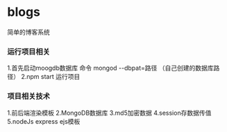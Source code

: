 # blogs
简单的博客系统

### 运行项目相关

1.首先启动moogdb数据库  命令  mongod --dbpat=路径            （自己创建的数据库路径）
2.npm start 运行项目

### 项目相关技术
1.前后端渲染模板
2.MongoDB数据库
3.md5加密数据
4.session存数据传值
5.nodeJs express ejs模板
